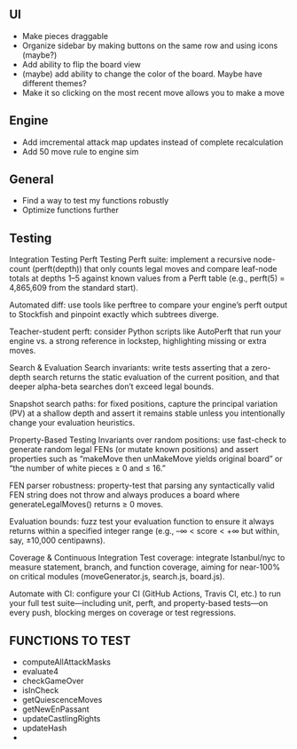 ## UI

- Make pieces draggable
- Organize sidebar by making buttons on the same row and using icons (maybe?)
- Add ability to flip the board view
- (maybe) add ability to change the color of the board. Maybe have different
  themes?
- Make it so clicking on the most recent move allows you to make a move

## Engine
- Add imcremental attack map updates instead of complete recalculation
- Add 50 move rule to engine sim

## General

- Find a way to test my functions robustly
- Optimize functions further


## Testing
Integration Testing
Perft Testing
Perft suite: implement a recursive node-count (perft(depth)) that only counts legal moves and compare leaf-node totals at depths 1–5 against known values from a Perft table (e.g., perft(5) = 4,865,609 from the standard start). 

Automated diff: use tools like perftree to compare your engine’s perft output to Stockfish and pinpoint exactly which subtrees diverge. 

Teacher-student perft: consider Python scripts like AutoPerft that run your engine vs. a strong reference in lockstep, highlighting missing or extra moves. 

Search & Evaluation
Search invariants: write tests asserting that a zero-depth search returns the static evaluation of the current position, and that deeper alpha-beta searches don’t exceed legal bounds. 

Snapshot search paths: for fixed positions, capture the principal variation (PV) at a shallow depth and assert it remains stable unless you intentionally change your evaluation heuristics. 

Property-Based Testing
Invariants over random positions: use fast-check to generate random legal FENs (or mutate known positions) and assert properties such as “makeMove then unMakeMove yields original board” or “the number of white pieces ≥ 0 and ≤ 16.” 

FEN parser robustness: property-test that parsing any syntactically valid FEN string does not throw and always produces a board where generateLegalMoves() returns ≥ 0 moves. 

Evaluation bounds: fuzz test your evaluation function to ensure it always returns within a specified integer range (e.g., –∞ < score < +∞ but within, say, ±10,000 centipawns). 

Coverage & Continuous Integration
Test coverage: integrate Istanbul/nyc to measure statement, branch, and function coverage, aiming for near-100% on critical modules (moveGenerator.js, search.js, board.js). 

Automate with CI: configure your CI (GitHub Actions, Travis CI, etc.) to run your full test suite—including unit, perft, and property-based tests—on every push, blocking merges on coverage or test regressions.


## FUNCTIONS TO TEST
- computeAllAttackMasks
- evaluate4
- checkGameOver
- isInCheck
- getQuiescenceMoves
- getNewEnPassant
- updateCastlingRights
- updateHash
- 